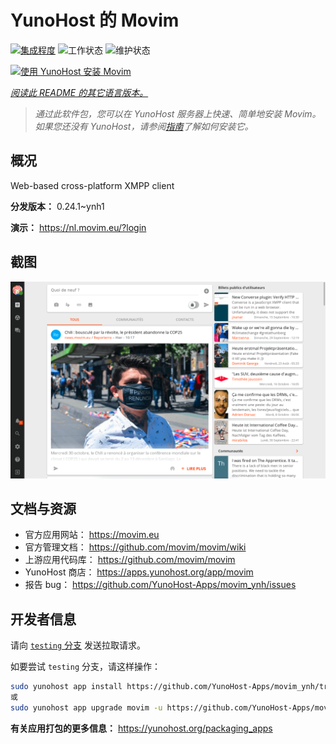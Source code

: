 <!--
注意：此 README 由 <https://github.com/YunoHost/apps/tree/master/tools/readme_generator> 自动生成
请勿手动编辑。
-->

# YunoHost 的 Movim

[![集成程度](https://dash.yunohost.org/integration/movim.svg)](https://dash.yunohost.org/appci/app/movim) ![工作状态](https://ci-apps.yunohost.org/ci/badges/movim.status.svg) ![维护状态](https://ci-apps.yunohost.org/ci/badges/movim.maintain.svg)

[![使用 YunoHost 安装 Movim](https://install-app.yunohost.org/install-with-yunohost.svg)](https://install-app.yunohost.org/?app=movim)

*[阅读此 README 的其它语言版本。](./ALL_README.md)*

> *通过此软件包，您可以在 YunoHost 服务器上快速、简单地安装 Movim。*  
> *如果您还没有 YunoHost，请参阅[指南](https://yunohost.org/install)了解如何安装它。*

## 概况

Web-based cross-platform XMPP client


**分发版本：** 0.24.1~ynh1

**演示：** <https://nl.movim.eu/?login>

## 截图

![Movim 的截图](./doc/screenshots/movim.png)

## 文档与资源

- 官方应用网站： <https://movim.eu>
- 官方管理文档： <https://github.com/movim/movim/wiki>
- 上游应用代码库： <https://github.com/movim/movim>
- YunoHost 商店： <https://apps.yunohost.org/app/movim>
- 报告 bug： <https://github.com/YunoHost-Apps/movim_ynh/issues>

## 开发者信息

请向 [`testing` 分支](https://github.com/YunoHost-Apps/movim_ynh/tree/testing) 发送拉取请求。

如要尝试 `testing` 分支，请这样操作：

```bash
sudo yunohost app install https://github.com/YunoHost-Apps/movim_ynh/tree/testing --debug
或
sudo yunohost app upgrade movim -u https://github.com/YunoHost-Apps/movim_ynh/tree/testing --debug
```

**有关应用打包的更多信息：** <https://yunohost.org/packaging_apps>
